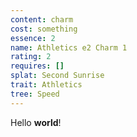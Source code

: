 ```yaml
---
content: charm
cost: something
essence: 2
name: Athletics e2 Charm 1
rating: 2
requires: []
splat: Second Sunrise
trait: Athletics
tree: Speed
---
```


Hello **world**!
